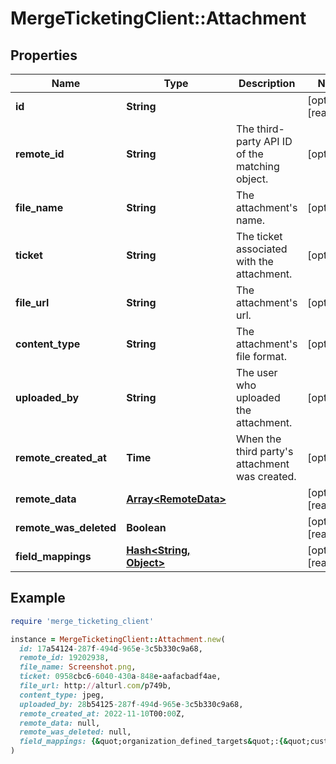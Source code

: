 # MergeTicketingClient::Attachment

## Properties

| Name                   | Type                                         | Description                                        | Notes                |
| ---------------------- | -------------------------------------------- | -------------------------------------------------- | -------------------- |
| **id**                 | **String**                                   |                                                    | [optional][readonly] |
| **remote_id**          | **String**                                   | The third-party API ID of the matching object.     | [optional]           |
| **file_name**          | **String**                                   | The attachment&#39;s name.                         | [optional]           |
| **ticket**             | **String**                                   | The ticket associated with the attachment.         | [optional]           |
| **file_url**           | **String**                                   | The attachment&#39;s url.                          | [optional]           |
| **content_type**       | **String**                                   | The attachment&#39;s file format.                  | [optional]           |
| **uploaded_by**        | **String**                                   | The user who uploaded the attachment.              | [optional]           |
| **remote_created_at**  | **Time**                                     | When the third party&#39;s attachment was created. | [optional]           |
| **remote_data**        | [**Array&lt;RemoteData&gt;**](RemoteData.md) |                                                    | [optional][readonly] |
| **remote_was_deleted** | **Boolean**                                  |                                                    | [optional][readonly] |
| **field_mappings**     | [**Hash&lt;String, Object&gt;**](Object.md)  |                                                    | [optional][readonly] |

## Example

```ruby
require 'merge_ticketing_client'

instance = MergeTicketingClient::Attachment.new(
  id: 17a54124-287f-494d-965e-3c5b330c9a68,
  remote_id: 19202938,
  file_name: Screenshot.png,
  ticket: 0958cbc6-6040-430a-848e-aafacbadf4ae,
  file_url: http://alturl.com/p749b,
  content_type: jpeg,
  uploaded_by: 28b54125-287f-494d-965e-3c5b330c9a68,
  remote_created_at: 2022-11-10T00:00Z,
  remote_data: null,
  remote_was_deleted: null,
  field_mappings: {&quot;organization_defined_targets&quot;:{&quot;custom_key&quot;:&quot;custom_value&quot;},&quot;linked_account_defined_targets&quot;:{&quot;custom_key&quot;:&quot;custom_value&quot;}}
)
```
